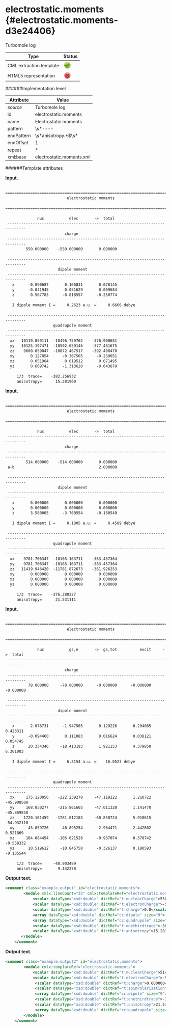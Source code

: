 # electrostatic.moments {#electrostatic.moments-d3e24406}

Turbomole log

| Type                                                                                                                                                | Status                                                                                                                                              |
|----|----|
| CML extraction template                                                                                                                             | ![](/imgs/Total.png)                                                                                                                                |
| HTML5 representation                                                                                                                                | ![](/imgs/None.png)                                                                                                                                 |

######Implementation level

| Attribute                                                                                                                                           | Value                                                                                                                                               |
|----|----|
| *source*                                                                                                                                            | Turbomole log                                                                                                                                       |
| id                                                                                                                                                  | electrostatic.moments                                                                                                                               |
| name                                                                                                                                                | Electrostatic moments                                                                                                                               |
| pattern                                                                                                                                             | \\s\*----|\\s\*\$\\s\*electrostatic\\smoments\\s\*\$\\s\*----|\\s\*                                                                                       |
| endPattern                                                                                                                                          | \\s\*anisotropy.\*\$\\s\*                                                                                                                           |
| endOffset                                                                                                                                           | 1                                                                                                                                                   |
| repeat                                                                                                                                              | \*                                                                                                                                                  |
| xml:base                                                                                                                                            | electrostatic.moments.xml                                                                                                                           |

######Template attributes

**Input.**

     ==============================================================================
                               electrostatic moments
     ==============================================================================

                  nuc           elec       ->  total
     ------------------------------------------------------------------------------
                              charge      
     ------------------------------------------------------------------------------
             550.000000    -550.000000       0.000000

     ------------------------------------------------------------------------------
                           dipole moment  
     ------------------------------------------------------------------------------
       x      -0.090687       0.166831       0.076145
       y      -0.041945       0.051629       0.009684
       z       0.567783      -0.818557      -0.250774

       I dipole moment I =     0.2623 a.u. =     0.6666 debye 

     ------------------------------------------------------------------------------
                         quadrupole moment
     ------------------------------------------------------------------------------
      xx   10119.859111  -10496.759762    -376.900651
      yy   10125.197471  -10502.659146    -377.461675
      zz    9680.059047  -10072.467517    -392.408470
      xy       0.127854      -0.367505      -0.239651
      xz       0.051984       0.019512       0.071495
      yz       0.669742      -1.313620      -0.643878

         1/3  trace=    -382.256932
         anisotropy=      15.281960
        
        

**Input.**

     ==============================================================================
                               electrostatic moments
     ==============================================================================

                  nuc           elec       ->  total
     ------------------------------------------------------------------------------
                              charge      
     ------------------------------------------------------------------------------
             514.000000    -514.000000       0.000000
     a-b                                     2.000000

     ------------------------------------------------------------------------------
                           dipole moment  
     ------------------------------------------------------------------------------
       x       0.000000       0.000000       0.000000
       y       0.000000       0.000000       0.000000
       z       3.580005      -3.760554      -0.180549

       I dipole moment I =     0.1805 a.u. =     0.4589 debye 

     ------------------------------------------------------------------------------
                         quadrupole moment
     ------------------------------------------------------------------------------
      xx    9781.706347  -10165.163711    -383.457364
      yy    9781.706347  -10165.163711    -383.457364
      zz   11419.946420  -11781.872673    -361.926253
      xy       0.000000       0.000000       0.000000
      xz       0.000000       0.000000       0.000000
      yz       0.000000       0.000000       0.000000

         1/3  trace=    -376.280327
         anisotropy=      21.531111
             
        

**Input.**

     ==============================================================================
                               electrostatic moments
     ==============================================================================
     
                  nuc           gs,e       ->  gs,tot          excit     ->  total
     ------------------------------------------------------------------------------
                              charge      
     ------------------------------------------------------------------------------
              78.000000     -78.000000      -0.000000      -0.000000      -0.000000
     
     ------------------------------------------------------------------------------
                           dipole moment  
     ------------------------------------------------------------------------------
       x       2.076731      -1.947505       0.129226       0.294085       0.423311
       y      -0.094460       0.111083       0.016624       0.038121       0.054745
       z      20.334346     -18.413193       1.921153       4.379850       6.301003
     
       I dipole moment I =     6.3154 a.u. =    16.0523 debye 
     
     ------------------------------------------------------------------------------
                         quadrupole moment
     ------------------------------------------------------------------------------
      xx     175.120056    -222.239278     -47.119222       1.210722     -45.908500
      yy     168.850277    -215.861605     -47.011328       1.141470     -45.869858
      zz    1720.161459   -1781.012183     -60.850724       5.918615     -54.932110
      xy      43.859726     -40.895254       2.964471      -2.442602       0.521869
      xz     104.084454    -105.021528      -0.937074       0.378742      -0.558332
      yz      10.519612     -10.845750      -0.326137       0.190593      -0.135544
     
         1/3  trace=     -48.903489
         anisotropy=       9.142378
        
        

**Output text.**

```xml
<comment class="example.output" id="electrostatic.moments">
        <module cmlx:lineCount="32" cmlx:templateRef="electrostatic.moments">
            <scalar dataType="xsd:double" dictRef="t:nuclearCharge">550.000000</scalar>
            <scalar dataType="xsd:double" dictRef="t:electronCharge">-550.000000</scalar>
            <scalar dataType="xsd:double" dictRef="t:charge">0.0</scalar>
            <array dataType="xsd:double" dictRef="cc:dipole" size="9">-0.090687 0.166831 0.076145 -0.041945 0.051629 0.009684 0.567783 -0.818557 -0.250774</array> 
            <array dataType="xsd:double" dictRef="cc:quadrupole" size="18">10119.859111 -10496.759762 -376.900651 10125.197471 -10502.659146 -377.461675 9680.059047 -10072.467517 -392.40847 0.127854 -0.367505     -0.239651 0.051984 0.019512 0.071495 0.669742 -1.31362 -0.643878</array>
            <scalar dataType="xsd:double" dictRef="t:onethirdtrace">-382.256932</scalar>
            <scalar dataType="xsd:double" dictRef="t:anisotropy">15.28196</scalar>
       </module>
    </comment>
```

**Output text.**

```xml
<comment class="example.output2" id="electrostatic.moments">
        <module cmlx:templateRef="electrostatic.moments">
            <scalar dataType="xsd:double" dictRef="t:nuclearCharge">514.000000</scalar>
            <scalar dataType="xsd:double" dictRef="t:electronCharge">-514.000000</scalar>
             <scalar dataType="xsd:double" dictRef="t:charge">0.000000</scalar>
             <scalar dataType="xsd:double" dictRef="t:spinPolarization">2.000000</scalar>
             <array dataType="xsd:double" dictRef="cc:dipole" size="9">0.000000 0.000000 0.000000 0.000000 0.000000 0.000000 3.580005 -3.760554 -0.180549</array>
             <scalar dataType="xsd:double" dictRef="t:onethirdtrace">-376.280327</scalar>
             <scalar dataType="xsd:double" dictRef="t:anisotropy">21.531111</scalar>
             <array dataType="xsd:double" dictRef="cc:quadrupole" size="18">9781.706347 -10165.163711 -383.457364 9781.706347 -10165.163711 -383.457364 11419.946420 -11781.872673 -361.926253 0.000000 0.000000 0.000000 0.000000 0.000000 0.000000 0.000000 0.000000 0.000000</array>
        </module>
    </comment>
```
